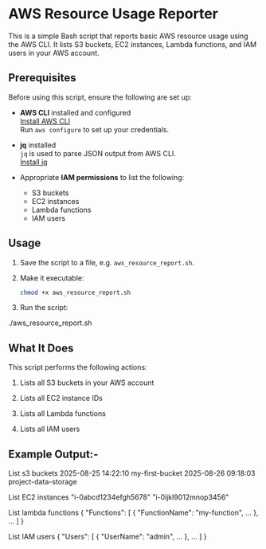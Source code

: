 # AWS Resource Usage Reporter

This is a simple Bash script that reports basic AWS resource usage using the AWS CLI. It lists S3 buckets, EC2 instances, Lambda functions, and IAM users in your AWS account.

## Prerequisites

Before using this script, ensure the following are set up:

- **AWS CLI** installed and configured  
  [Install AWS CLI](https://docs.aws.amazon.com/cli/latest/userguide/install-cliv2.html)  
  Run `aws configure` to set up your credentials.

- **jq** installed  
  `jq` is used to parse JSON output from AWS CLI.  
  [Install jq](https://stedolan.github.io/jq/download/)

- Appropriate **IAM permissions** to list the following:
  - S3 buckets
  - EC2 instances
  - Lambda functions
  - IAM users

## Usage

1. Save the script to a file, e.g. `aws_resource_report.sh`.
2. Make it executable:

   ```bash
   chmod +x aws_resource_report.sh

3. Run the script:

./aws_resource_report.sh

## What It Does

This script performs the following actions:

1. Lists all S3 buckets in your AWS account

2. Lists all EC2 instance IDs

3. Lists all Lambda functions

4. Lists all IAM users

## Example Output:-

List s3 buckets
2025-08-25 14:22:10 my-first-bucket
2025-08-26 09:18:03 project-data-storage

List EC2 instances
"i-0abcd1234efgh5678"
"i-0ijkl9012mnop3456"

List lambda functions
{
    "Functions": [
        {
            "FunctionName": "my-function",
            ...
        },
        ...
    ]
}

List IAM users
{
    "Users": [
        {
            "UserName": "admin",
            ...
        },
        ...
    ]
}

